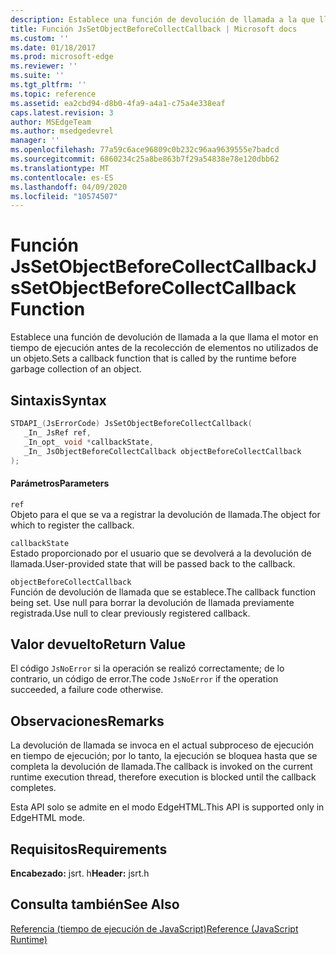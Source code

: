 ```yaml
---
description: Establece una función de devolución de llamada a la que llama el motor en tiempo de ejecución antes de la recolección de elementos no utilizados de un objeto.
title: Función JsSetObjectBeforeCollectCallback | Microsoft docs
ms.custom: ''
ms.date: 01/18/2017
ms.prod: microsoft-edge
ms.reviewer: ''
ms.suite: ''
ms.tgt_pltfrm: ''
ms.topic: reference
ms.assetid: ea2cbd94-d8b0-4fa9-a4a1-c75a4e338eaf
caps.latest.revision: 3
author: MSEdgeTeam
ms.author: msedgedevrel
manager: ''
ms.openlocfilehash: 77a59c6ace96809c0b232c96aa9639555e7badcd
ms.sourcegitcommit: 6860234c25a8be863b7f29a54838e78e120dbb62
ms.translationtype: MT
ms.contentlocale: es-ES
ms.lasthandoff: 04/09/2020
ms.locfileid: "10574507"
---
```

# <span data-ttu-id="00cab-103">Función JsSetObjectBeforeCollectCallback</span><span class="sxs-lookup"><span data-stu-id="00cab-103">JsSetObjectBeforeCollectCallback Function</span></span>
<span data-ttu-id="00cab-104">Establece una función de devolución de llamada a la que llama el motor en tiempo de ejecución antes de la recolección de elementos no utilizados de un objeto.</span><span class="sxs-lookup"><span data-stu-id="00cab-104">Sets a callback function that is called by the runtime before garbage collection of an object.</span></span>  
  
## <span data-ttu-id="00cab-105">Sintaxis</span><span class="sxs-lookup"><span data-stu-id="00cab-105">Syntax</span></span>  
  
```cpp  
STDAPI_(JsErrorCode) JsSetObjectBeforeCollectCallback(  
   _In_ JsRef ref,  
   _In_opt_ void *callbackState,  
   _In_ JsObjectBeforeCollectCallback objectBeforeCollectCallback  
);  
```  
  
#### <span data-ttu-id="00cab-106">Parámetros</span><span class="sxs-lookup"><span data-stu-id="00cab-106">Parameters</span></span>  
 `ref`  
 <span data-ttu-id="00cab-107">Objeto para el que se va a registrar la devolución de llamada.</span><span class="sxs-lookup"><span data-stu-id="00cab-107">The object for which to register the callback.</span></span>  
  
 `callbackState`  
 <span data-ttu-id="00cab-108">Estado proporcionado por el usuario que se devolverá a la devolución de llamada.</span><span class="sxs-lookup"><span data-stu-id="00cab-108">User-provided state that will be passed back to the callback.</span></span>  
  
 `objectBeforeCollectCallback`  
 <span data-ttu-id="00cab-109">Función de devolución de llamada que se establece.</span><span class="sxs-lookup"><span data-stu-id="00cab-109">The callback function being set.</span></span> <span data-ttu-id="00cab-110">Use null para borrar la devolución de llamada previamente registrada.</span><span class="sxs-lookup"><span data-stu-id="00cab-110">Use null to clear previously registered callback.</span></span>  
  
## <span data-ttu-id="00cab-111">Valor devuelto</span><span class="sxs-lookup"><span data-stu-id="00cab-111">Return Value</span></span>  
 <span data-ttu-id="00cab-112">El código `JsNoError` si la operación se realizó correctamente; de lo contrario, un código de error.</span><span class="sxs-lookup"><span data-stu-id="00cab-112">The code `JsNoError` if the operation succeeded, a failure code otherwise.</span></span>  
  
## <span data-ttu-id="00cab-113">Observaciones</span><span class="sxs-lookup"><span data-stu-id="00cab-113">Remarks</span></span>  
 <span data-ttu-id="00cab-114">La devolución de llamada se invoca en el actual subproceso de ejecución en tiempo de ejecución; por lo tanto, la ejecución se bloquea hasta que se completa la devolución de llamada.</span><span class="sxs-lookup"><span data-stu-id="00cab-114">The callback is invoked on the current runtime execution thread, therefore execution is blocked until the callback completes.</span></span>  
  
 <span data-ttu-id="00cab-115">Esta API solo se admite en el modo EdgeHTML.</span><span class="sxs-lookup"><span data-stu-id="00cab-115">This API is supported only in EdgeHTML mode.</span></span>  
  
## <span data-ttu-id="00cab-116">Requisitos</span><span class="sxs-lookup"><span data-stu-id="00cab-116">Requirements</span></span>  
 <span data-ttu-id="00cab-117">**Encabezado:** jsrt. h</span><span class="sxs-lookup"><span data-stu-id="00cab-117">**Header:** jsrt.h</span></span>  
  
## <span data-ttu-id="00cab-118">Consulta también</span><span class="sxs-lookup"><span data-stu-id="00cab-118">See Also</span></span>  
 [<span data-ttu-id="00cab-119">Referencia (tiempo de ejecución de JavaScript)</span><span class="sxs-lookup"><span data-stu-id="00cab-119">Reference (JavaScript Runtime)</span></span>](../chakra-hosting/reference-javascript-runtime.md)